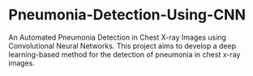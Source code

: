 # Pneumonia-Detection-Using-CNN
An Automated Pneumonia Detection in Chest X-ray Images using Convolutional Neural Networks. This project aims to develop a deep learning-based method for the detection of pneumonia in chest x-ray images.

